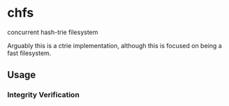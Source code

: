 # chfs

concurrent hash-trie filesystem

Arguably this is a ctrie implementation, although this is focused on
being a fast filesystem.

## Usage

### Integrity Verification
